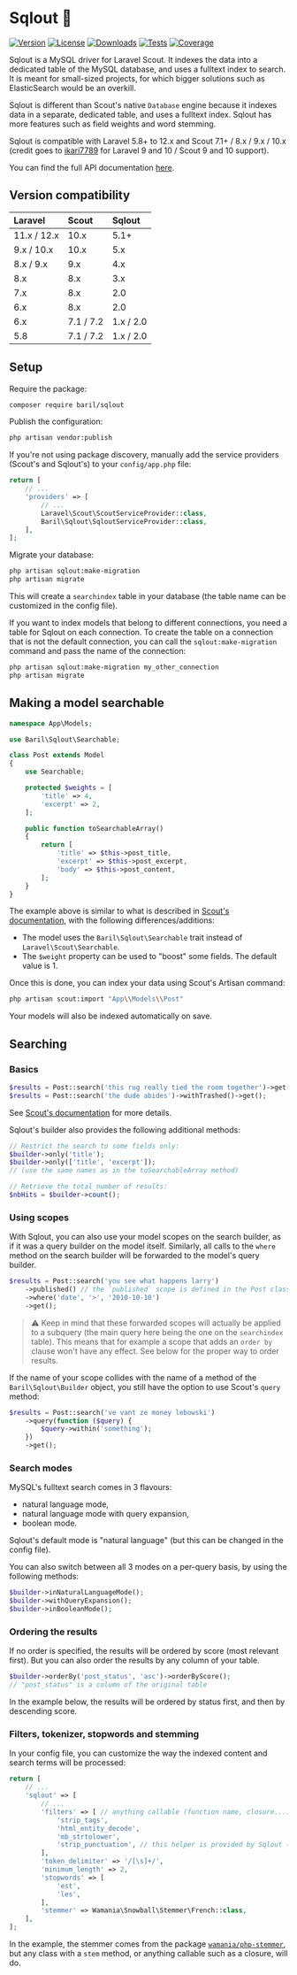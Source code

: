 # Sqlout :dolphin:

[![Version](https://img.shields.io/packagist/v/baril/sqlout?label=stable)](https://packagist.org/packages/baril/sqlout)
[![License](https://img.shields.io/packagist/l/baril/sqlout)](https://packagist.org/packages/baril/sqlout)
[![Downloads](https://img.shields.io/packagist/dt/baril/sqlout)](https://packagist.org/packages/baril/sqlout/stats)
[![Tests](https://img.shields.io/github/actions/workflow/status/michaelbaril/sqlout/run-tests.yml?branch=master&label=tests)](https://github.com/michaelbaril/sqlout/actions/workflows/run-tests.yml?query=branch%3Amaster)
[![Coverage](https://img.shields.io/endpoint?url=https%3A%2F%2Fmichaelbaril.github.io%2Fsqlout%2Fcoverage%2Fbadge.json)](https://michaelbaril.github.io/sqlout/coverage/)

Sqlout is a MySQL driver for Laravel Scout. It indexes the data into
a dedicated table of the MySQL database, and uses a fulltext index to search.
It is meant for small-sized projects, for which bigger solutions such as
ElasticSearch would be an overkill.

Sqlout is different than Scout's native `Database` engine because it indexes
data in a separate, dedicated table, and uses a fulltext index. Sqlout has more
features such as field weights and word stemming.

Sqlout is compatible with Laravel 5.8+ to 12.x and Scout 7.1+ / 8.x / 9.x / 10.x
(credit goes to [ikari7789](https://github.com/ikari7789) for Laravel 9 and 10 / Scout
9 and 10 support).

You can find the full API documentation [here](https://michaelbaril.github.io/sqlout/api/).

## Version compatibility

 Laravel     | Scout     | Sqlout
:------------|:----------|:----------
 11.x / 12.x | 10.x      | 5.1+
 9.x / 10.x  | 10.x      | 5.x
 8.x / 9.x   | 9.x       | 4.x
 8.x         | 8.x       | 3.x
 7.x         | 8.x       | 2.0
 6.x         | 8.x       | 2.0
 6.x         | 7.1 / 7.2 | 1.x / 2.0
 5.8         | 7.1 / 7.2 | 1.x / 2.0

## Setup

Require the package:

```bash
composer require baril/sqlout
```

Publish the configuration:

```bash
php artisan vendor:publish
```

If you're not using package discovery, manually add the service providers
(Scout's and Sqlout's) to your `config/app.php` file:

```php
return [
    // ...
    'providers' => [
        // ...
        Laravel\Scout\ScoutServiceProvider::class,
        Baril\Sqlout\SqloutServiceProvider::class,
    ],
];
```

Migrate your database:

```bash
php artisan sqlout:make-migration
php artisan migrate
```

This will create a `searchindex` table in your database (the table name can
be customized in the config file).

If you want to index models that belong to different connections, you need
a table for Sqlout on each connection. To create the table on a connection that
is not the default connection, you can call the `sqlout:make-migration` command
and pass the name of the connection:

```bash
php artisan sqlout:make-migration my_other_connection
php artisan migrate
```

## Making a model searchable

```php
namespace App\Models;

use Baril\Sqlout\Searchable;

class Post extends Model
{
    use Searchable;

    protected $weights = [
        'title' => 4,
        'excerpt' => 2,
    ];

    public function toSearchableArray()
    {
        return [
            'title' => $this->post_title,
            'excerpt' => $this->post_excerpt,
            'body' => $this->post_content,
        ];
    }
}
```

The example above is similar to what is described in
[Scout's documentation](https://laravel.com/docs/master/scout#configuration),
with the following differences/additions:

* The model uses the `Baril\Sqlout\Searchable` trait instead of
`Laravel\Scout\Searchable`.
* The `$weight` property can be used to "boost" some fields.
The default value is 1.

Once this is done, you can index your data using Scout's Artisan command:

```bash
php artisan scout:import "App\\Models\\Post"
```

Your models will also be indexed automatically on save.

## Searching

### Basics

```php
$results = Post::search('this rug really tied the room together')->get();
$results = Post::search('the dude abides')->withTrashed()->get();
```

See [Scout's documentation](https://laravel.com/docs/master/scout#searching)
for more details.

Sqlout's builder also provides the following additional methods:

```php
// Restrict the search to some fields only:
$builder->only('title');
$builder->only(['title', 'excerpt']);
// (use the same names as in the toSearchableArray method)

// Retrieve the total number of results:
$nbHits = $builder->count();
```

### Using scopes

With Sqlout, you can also use your model scopes on the search builder,
as if it was a query builder on the model itself. Similarly, all calls to the
`where` method on the search builder will be
forwarded to the model's query builder.

```php
$results = Post::search('you see what happens larry')
    ->published() // the `published` scope is defined in the Post class
    ->where('date', '>', '2010-10-10')
    ->get();
```

> :warning: Keep in mind that these forwarded scopes will actually be applied
> to a subquery (the main query here being the one on the `searchindex` table).
> This means that for example a scope that adds an `order by` clause won't have
> any effect. See below for the proper way to order results.

If the name of your scope collides with the name of a method of the
`Baril\Sqlout\Builder` object, you still have the option to use Scout's
`query` method:

```php
$results = Post::search('ve vant ze money lebowski')
    ->query(function ($query) {
        $query->within('something');
    })
    ->get();
```

### Search modes

MySQL's fulltext search comes in 3 flavours:
* natural language mode,
* natural language mode with query expansion,
* boolean mode.

Sqlout's default mode is "natural language" (but this can be changed in the
config file).

You can also switch between all 3 modes on a per-query basis, by using the
following methods:

```php
$builder->inNaturalLanguageMode();
$builder->withQueryExpansion();
$builder->inBooleanMode();
```

### Ordering the results

If no order is specified, the results will be ordered by score (most relevant
first). But you can also order the results by any column of your table.

```php
$builder->orderBy('post_status', 'asc')->orderByScore();
// "post_status" is a column of the original table
```

In the example below, the results will be ordered by status first, and then
by descending score.

### Filters, tokenizer, stopwords and stemming

In your config file, you can customize the way the indexed content and search
terms will be processed:

```php
return [
    // ...
    'sqlout' => [
        // ...
        'filters' => [ // anything callable (function name, closure...)
            'strip_tags',
            'html_entity_decode',
            'mb_strtolower',
            'strip_punctuation', // this helper is provided by Sqlout (see helpers.php)
        ],
        'token_delimiter' => '/[\s]+/',
        'minimum_length' => 2,
        'stopwords' => [
            'est',
            'les',
        ],
        'stemmer' => Wamania\Snowball\Stemmer\French::class,
    ],
];
```

In the example, the stemmer comes from the package [`wamania/php-stemmer`],
but any class with a `stem` method, or anything callable such as a closure, will do.

[`wamania/php-stemmer`]: https://github.com/wamania/php-stemmer
